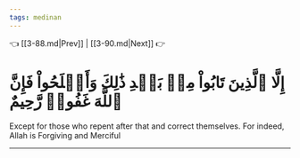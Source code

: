```yaml
---
tags: medinan
---
```


👈 [[3-88.md|Prev]] | [[3-90.md|Next]] 👉

# إِلَّا ٱلَّذِينَ تَابُواْ مِنۢ بَعۡدِ ذَٰلِكَ وَأَصۡلَحُواْ فَإِنَّ ٱللَّهَ غَفُورٞ رَّحِيمٌ

Except for those who repent after that and correct themselves. For indeed, Allah is Forgiving and Merciful

---

